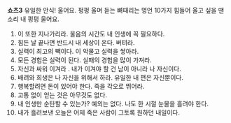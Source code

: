 **쇼츠3**
유일한 안식! 울어요.
펑펑 울며 듣는 뼈때리는
명언 10가지 
힘들어 울고 싶을 땐 소리 내 펑펑 울어요.
1. 이 또한 지나가리라. 울음의 시간도 내 인생에 꼭 필요하다.
2. 힘든 날 끝나면 반드시 내 세상이 온다. 버텨라.
3. 실력이 최고의 빽이다. 이 악물고 실력을 쌓아라.
4. 모든 경험은 실력이 된다. 실패의 경험을 많이 가져라.
5. 자신과 싸워 이겨라 . 내가 이겨야 할 건 남이 아니라 나 자신이다.
6. 배려와 희생은 나 자신을 위해서 하라. 유일한 내 편은 자신뿐이다.
7. 행복할려면 돈이 있어야 한다. 죽을 각오로 뛰어라.
8. 고통 없이 얻는 것은 아무것도 없다.
9. 내 인생만 순탄할 수 있는가? 예외는 없다. 나도 한 시절 눈물을 흘려야 한다.
10. 내가 흘려보낸 오늘은 어제 죽은 사람이 그토록 원하던 내일이다. 